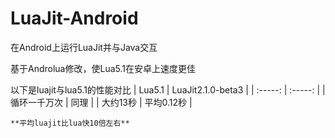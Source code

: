 # LuaJit-Android
在Android上运行LuaJit并与Java交互

基于Androlua修改，使Lua5.1在安卓上速度更佳

以下是luajit与lua5.1的性能对比
| Lua5.1 | LuaJit2.1.0-beta3 |
| :-----: | :-----: |
| 循环一千万次 | 同理 |
| 大约13秒 | 平均0.12秒 |

`**平均luajit比lua快10倍左右**`
